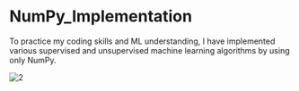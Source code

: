 # NumPy_Implementation
To practice my coding skills and ML understanding, I have implemented various supervised and unsupervised machine learning algorithms by using only NumPy.

![2](https://user-images.githubusercontent.com/73366841/110636706-40228580-81b5-11eb-8165-57e45a04fd80.jpeg)
